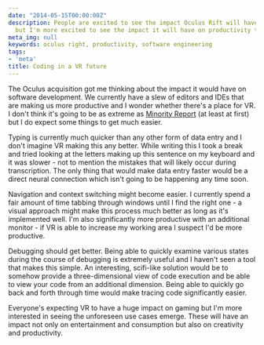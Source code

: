 ```yaml
---
date: "2014-05-15T00:00:00Z"
description: People are excited to see the impact Oculus Rift will have on gaming
  but I'm more excited to see the impact it will have on productivity tools
meta_img: null
keywords: oculus right, productivity, software engineering
tags:
- 'meta'
title: Coding in a VR future
---
```


The Oculus acquisition got me thinking about the impact it would have on software development. We currently have a slew of editors and IDEs that are making us more productive and I wonder whether there's a place for VR. I don't think it's going to be as extreme as <a href="https://en.wikipedia.org/wiki/Minority_Report_(film)" target="_blank">Minority Report</a> (at least at first) but I do expect some things to get much easier.

Typing is currently much quicker than any other form of data entry and I don't imagine VR making this any better. While writing this I took a break and tried looking at the letters making up this sentence on my keyboard and it was slower - not to mention the mistakes that will likely occur during transcription. The only thing that would make data entry faster would be a direct neural connection which isn't going to be happening any time soon.

Navigation and context switching might become easier. I currently spend a fair amount of time tabbing through windows until I find the right one - a visual approach might make this process much better as long as it's implemented well. I'm also significantly more productive with an additional monitor - if VR is able to increase my working area I suspect I'd be more productive.

Debugging should get better. Being able to quickly examine various states during the course of debugging is extremely useful and I haven't seen a tool that makes this simple. An interesting, scifi-like solution would be to somehow provide a three-dimensional view of code execution and be able to view your code from an additional dimension. Being able to quickly go back and forth through time would make tracing code significantly easier.

Everyone's expecting VR to have a huge impact on gaming but I'm more interested in seeing the unforeseen use cases emerge. These will have an impact not only on entertainment and consumption but also on creativity and productivity.